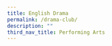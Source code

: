 ```yaml
---
title: English Drama
permalink: /drama-club/
description: ""
third_nav_title: Performing Arts
---
```


